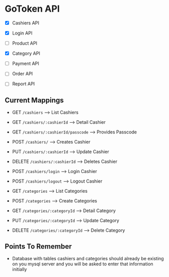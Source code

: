# GoToken API
- [x] Cashiers API 
- [x] Login API
- [ ] Product API
- [x] Category API
- [ ] Payment API
- [ ] Order API
- [ ] Report API


## Current Mappings

* GET `/cashiers` --> List Cashiers
* GET `/cashiers/:cashierId` --> Detail Cashier
* GET `/cashiers/:cashierId/passcode` --> Provides Passcode 
* POST `/cashiers/` --> Creates Cashier
* PUT `/cashiers/:cashierId` --> Update Cashier
* DELETE `/cashiers/:cashierId` --> Deletes Cashier
* POST `/cashiers/login` --> Login Cashier
* POST `/cashiers/logout` --> Logout Cashier

* GET `/categories` --> List Categories
* POST `/categories` --> Create Categories
* GET `/categories/:categoryId` --> Detail Category
* PUT `/categories/:categoryId` --> Update Category
* DELETE `/categories/:categoryId` --> Delete Category

## Points To Remember
* Database with tables cashiers and categories should already be existing on you mysql server and you will be asked to enter that information initially
